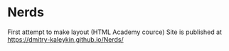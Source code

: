 # Nerds
First attempt to make layout (HTML Academy cource)
Site is published at https://dmitry-kaleykin.github.io/Nerds/
